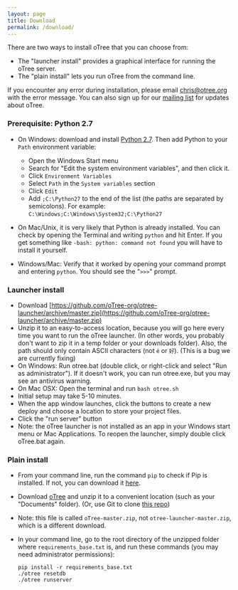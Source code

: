 ```yaml
---
layout: page
title: Download
permalink: /download/
---
```


There are two ways to install oTree that you can choose from:

* The "launcher install" provides a graphical interface for running the oTree server.
* The "plain install" lets you run oTree from the command line.

If you encounter any error during installation, please email chris@otree.org with the error message.
You can also sign up for our [mailing list](https://docs.google.com/forms/d/1jD4tocuX07DFYN2jDY2tcNXpkOCSqLhSOMboOgaVGtw/viewform) for updates about oTree.

### Prerequisite: Python 2.7

* On Windows: download and install [Python 2.7](https://www.python.org/downloads/). Then add Python to your `Path` environment variable:
  * Open the Windows Start menu
  * Search for "Edit the system environment variables", and then click it.
  * Click `Environment Variables`
  * Select `Path` in the `System variables` section
  * Click `Edit`
  * Add `;C:\Python27` to the end of the list (the paths are separated by semicolons). For example: `C:\Windows;C:\Windows\System32;C:\Python27`

* On Mac/Unix, it is very likely that Python is already installed.
You can check by opening the Terminal and writing `python` and hit Enter.
If you get something like `-bash: python: command not found` you will have to install it yourself.
* Windows/Mac: Verify that it worked by opening your command prompt and entering `python`. You should see the "`>>>`" prompt.

### Launcher install

- Download [https://github.com/oTree-org/otree-launcher/archive/master.zip](https://github.com/oTree-org/otree-launcher/archive/master.zip)
- Unzip it to an easy-to-access location, because you will go here every time you want to run the oTree launcher.
(In other words, you probably don't want to zip it in a temp folder or your downloads folder). Also, the path should
only contain ASCII characters (not `é` or `好`). (This is a bug we are currently fixing)
- On Windows: Run otree.bat (double click, or right-click and select "Run as administrator"). If it doesn't work, you can run otree.exe, but you may see an antivirus warning.
- On Mac OSX: Open the terminal and run `bash otree.sh`
- Initial setup may take 5-10 minutes.
- When the app window launches, click the buttons to create a new deploy and  choose a location to store your project files.
- Click the "run server" button
- Note: the oTree launcher is not installed as an app in your Windows start menu or Mac Applications. To reopen the launcher, simply double click oTree.bat again.

### Plain install

* From your command line, run the command `pip` to check if Pip is installed. If not, you can download it [here](https://pip.pypa.io/en/latest/installing.html).
* Download [oTree](https://github.com/oTree-org/oTree/archive/master.zip) and unzip it to a convenient location (such as your "Documents" folder). (Or, use Git to clone [this repo](https://github.com/oTree-org/otree))
 * Note: this file is called `oTree-master.zip`, not `otree-launcher-master.zip`, which is a different download.
* In your command line, go to the root directory of the unzipped folder where `requirements_base.txt` is, and run these commands (you may need administrator permissions):

    ```
    pip install -r requirements_base.txt
    ./otree resetdb
    ./otree runserver
    ```
